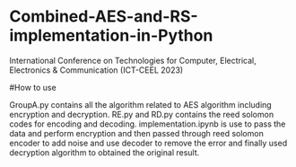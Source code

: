 # Combined-AES-and-RS-implementation-in-Python
International Conference on Technologies for Computer, Electrical, Electronics & Communication (ICT-CEEL 2023)

#How to use

GroupA.py contains all the algorithm related to AES algorithm including encryption and decryption.
RE.py and RD.py contains the reed solomon codes for encoding and decoding.
implementation.ipynb is  use to pass the data and perform encryption and then passed through reed solomon encoder to add noise and use decoder to remove the error  and finally used decryption algorithm to obtained the original result.


